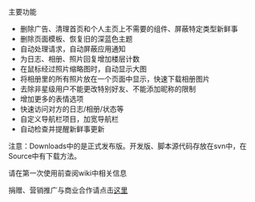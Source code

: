 主要功能
  * 删除广告、清理首页和个人主页上不需要的组件、屏蔽特定类型新鲜事
  * 删除页面模板、恢复旧的深蓝色主题
  * 自动处理请求，自动屏蔽应用通知
  * 为日志、相册、照片回复增加楼层计数
  * 在鼠标经过照片缩略图时，自动显示大图
  * 将相册里的所有照片放在一个页面中显示，快速下载相册图片
  * 去除非星级用户不能更改特别好友、不能添加昵称的限制
  * 增加更多的表情选项
  * 快速访问对方的日志/相册/状态等
  * 自定义导航栏项目，加宽导航栏
  * 自动检查并提醒新鲜事更新

注意：Downloads中的是正式发布版。开发版、脚本源代码存放在svn中，在Source中有下载方法。

请在第一次使用前查阅wiki中相关信息

捐赠、营销推广与商业合作请点击[这里](http://code.google.com/p/xiaonei-reformer/wiki/Donations)